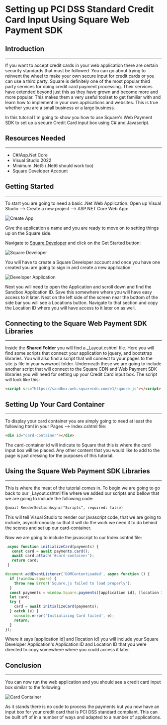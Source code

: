 # Setting up PCI DSS Standard Credit Card Input Using Square Web Payment SDK

## Introduction

---

If you want to accept credit cards in your web application there are certain security standards that must be followed. You can go about trying to reinvent the wheel to make your own secure input for credit cards or you can use a third party. Square is definitely one of the most popular third party services for doing credit card payment processing. Their services have extended beyond just this as they have grown and become more and more popular. This makes them a very useful toolset to get familiar with and learn how to implement in your own applications and websites. This is true whether you are a small business or a large business.

In this tutorial I'm going to show you how to use Square's Web Payment SDK to set up a secure Credit Card input box using C# and Javascript. 

## Resources Needed

---

* C#/Asp.Net Core
* Visual Studio 2022
* Minimum .Net5 (.Net6 should work too)
* Square Developer Account

## Getting Started

---

To start you are going to need a basic .Net Web Application. Open up Visual Studio --> Create a new project --> ASP.NET Core Web App:

![Create App](https://tanner-portfolio-blog-images.s3.us-west-1.amazonaws.com/BlogPost7/CreateApp.png)

Give the application a name and you are ready to move on to setting things up on the Square side.

Navigate to [Square Developer](https://developer.squareup.com/us/en) and click on the Get Started button:

![Square Developer](https://tanner-portfolio-blog-images.s3.us-west-1.amazonaws.com/BlogPost7/SquareDeveloper.png)

You will have to create a Square Developer account and once you have one created you are going to sign in and create a new application:

![Developer Application](https://tanner-portfolio-blog-images.s3.us-west-1.amazonaws.com/BlogPost7/DeveloperApp.png)

Next you will need to open the Application and scroll down and find the Sandbox Application ID. Save this somewhere where you will have easy access to it later. Next on the left side of the screen near the bottom of the side bar you will see a Locations button. Navigate to that section and copy the Location ID where you will have access to it later on as well. 

## Connecting to the Square Web Payment SDK Libraries

---

Inside the **Shared Folder** you will find a _Layout.cshtml file. Here you will find some scripts that connect your application to jquery, and bootstrap libraries. You will also find a script that will connect to your pages to the site.js file in your wwwroot folder. Underneath these we are going to include another script that will connect to the Square CDN and Web Payment SDK libraries you will need for setting up your Credit Card input box. The script will look like this:

```html
<script src="https://sandbox.web.squarecdn.com/v1/sqaure.js"></script>
```

## Setting Up Your Card Container

---

To display your card container you are simply going to need at least the following html in your Pages --> Index.cshtml file:

```html 
<div id="card-container"></div>
```

The card-container id will indicate to Square that this is where the card input box will be placed. Any other content that you would like to add to the page is just dressing for the purposes of this tutorial. 

## Using the Square Web Payment SDK Libraries

---

This is where the meat of the tutorial comes in. To begin we are going to go back to our _Layout.cshtml file where we added our scripts and bellow that we are going to include the following code:

```html
@await RenderSectionAsync("Scripts", required: false)
```

This will tell Visual Studio to render our javascript code, that we are going to include, asynchronously so that it will do the work we need it to do behind the scenes and set up our card-container.

Now we are going to include the javascript to our Index.cshtml file:

```javascript
 async function initializeCard(payments) {
   const card = await payments.card();
   await card.attach('#card-container'); 
   return card; 
 }

document.addEventListener('DOMContentLoaded', async function () {
  if (!window.Square) {
    throw new Error('Square.js failed to load properly');
  }
  const payments = window.Square.payments([application id], [location Id]);
  let card;
  try {
    card = await initializeCard(payments);
  } catch (e) {
    console.error('Initializing Card failed', e);
    return;
  }
});
```

Where it says [application id] and [location id] you will include your Square Developer Application's Application ID and Location ID that you were directed to copy somewhere where you could access it later. 

## Conclusion

---

You can now run the web application and you should see a credit card input box similar to the following:

![Card Container](https://tanner-portfolio-blog-images.s3.us-west-1.amazonaws.com/BlogPost7/CardContainer.png)

As it stands there is no code to process the payments but you now have an input box for your credit card that is PCI DSS standard compliant. This can be built off of in a number of ways and adapted to a number of applications. 